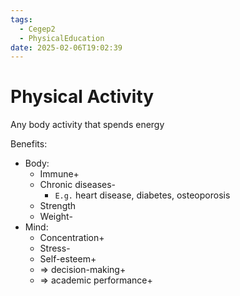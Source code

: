```yaml
---
tags:
  - Cegep2
  - PhysicalEducation
date: 2025-02-06T19:02:39
---
```


# Physical Activity

Any body activity that spends energy

Benefits:

- Body:
	- Immune+
	- Chronic diseases-
		- `E.g.` heart disease, diabetes, osteoporosis
	- Strength
	- Weight-
- Mind:
	- Concentration+
	- Stress-
	- Self-esteem+
	- => decision-making+
	- => academic performance+